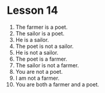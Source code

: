 # Lesson 14

1. The farmer is a poet.
2. The sailor is a poet.
3. He is a sailor.
4. The poet is not a sailor.
5. He is not a sailor.
6. The poet is a farmer.
7. The sailor is not a farmer.
8. You are not a poet.
9. I am not a farmer.
10. You are both a farmer and a poet.

